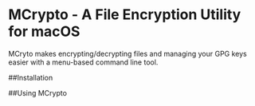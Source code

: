 # MCrypto - A File Encryption Utility for macOS

MCryto makes encrypting/decrypting files and managing your GPG keys easier with a menu-based command line tool.

##Installation


##Using MCrypto
